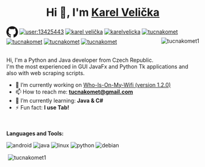 <h1 align="center">Hi 👋, I'm <a href="https://github.com/tucnakomet1/">Karel Velička</a></h1>


<p align="left">
<a href="https://github.com/tucnakomet1" target="blank"><img align="center" src="https://raw.githubusercontent.com/github/explore/78df643247d429f6cc873026c0622819ad797942/topics/github/github.png" alt="tucnakomet1" height="30" width="30" /></a>
<a href="https://stackoverflow.com/users/13425443/tucna" target="blank"><img align="center" src="https://image.flaticon.com/icons/svg/2111/2111628.svg" alt="user:13425443" height="30" width="30" /></a>
<a href="https://www.facebook.com/karel.velicka.3" target="blank"><img align="center" src="https://image.flaticon.com/icons/svg/2111/2111398.svg" alt="karel velička" height="30" width="40" /></a>
<a href="https://instagram.com/karelvelicka" target="blank"><img align="center" src="https://image.flaticon.com/icons/svg/1384/1384063.svg" alt="karelvelicka" height="30" width="30" /></a>
<a href="https://www.fiverr.com/tucnakomet" target="blank"><img align="center" src="https://cdn.worldvectorlogo.com/logos/fiverr-1.svg" alt="tucnakomet" height="30" width="30" /></a>
<a href="https://www.freelancer.com/u/tucnakomet" target="blank"><img align="center" src="https://cdn.worldvectorlogo.com/logos/freelancer-1.svg" alt="tucnakomet" height="30" width="30" /></a>
<a href="https://www.upwork.com/freelancers/~01807f125de67dcd5e" target="blank"><img align="center" src="https://icons.iconarchive.com/icons/papirus-team/papirus-apps/256/upwork-icon.png" alt="tucnakomet" height="30" width="30" /></a>
<a href="https://www.gurhttps://images.squarespace-cdn.com/content/v1/538b7f1de4b0371e6dac9bcc/1401660964257-HCA5X6TGI211DZFL0EOL/ke17ZwdGBToddI8pDm48kCPztTQZpDiZMOuuCfUxiyx7gQa3H78H3Y0txjaiv_0fDoOvxcdMmMKkDsyUqMSsMWxHk725yiiHCCLfrh8O1z5QPOohDIaIeljMHgDF5CVlOqpeNLcJ80NK65_fV7S1URzgPPikUZssS1h5OCSHTE-Uiu8iG41OxdsCuqROkgDgoRwB-dUGsSquCnVTFQcaRg/guru_dot_com.png?format=2500wu.com/freelancers/karel-velicka" target="blank"><img align="center" src="https://user-images.githubusercontent.com/55558124/92523074-0bdb0600-f220-11ea-9e02-e654e4de1601.png" alt="tucnakomet" height="30" width="30" /></a>
<a><img align="right" src="https://komarev.com/ghpvc/?username=tucnakomet1" alt="tucnakomet1" /> </a>
</p>


<br/>
Hi, I'm a Python and Java developer from Czech Republic.<br/>I'm the most experienced in GUI JavaFx and Python Tk applications and also with web scraping scripts.
<br/></p></p>

- 🔭 I’m currently working on [Who-Is-On-My-Wifi (version 1.2.0)](https://github.com/tucnakomet1/Python-Who-Is-On-My-WiFi)
- 📫 How to reach me: **tucnakomet@gmail.com**
- 🌱 I’m currently learning: **Java & C#**
- ⚡ Fun fact: **I use Tab!**

<br/>

**Languages and Tools:**<br/>
<p align="left"><img src="https://devicons.github.io/devicon/devicon.git/icons/android/android-original-wordmark.svg" alt="android" width="40" height="40"/>
<img src="https://devicons.github.io/devicon/devicon.git/icons/java/java-original-wordmark.svg" alt="java" width="40" height="40"/>
<img src="https://devicons.github.io/devicon/devicon.git/icons/linux/linux-original.svg" alt="linux" width="40" height="40"/>
<img src="https://devicons.github.io/devicon/devicon.git/icons/python/python-original.svg" alt="python" width="40" height="40"/>
<img src="https://devicons.github.io/devicon/devicon.git/icons/debian/debian-original.svg" alt="debian" width="40" height="40"/></p>

<p>&nbsp;<img align="center" src="https://github-readme-stats.vercel.app/api?username=tucnakomet1&show_icons=true&hide_border=false&theme=radical" alt="tucnakomet1" /></p>
